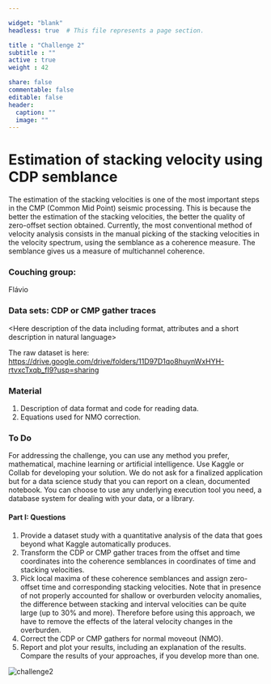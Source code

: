 ```yaml
---

widget: "blank"
headless: true  # This file represents a page section.

title : "Challenge 2"
subtitle : ""
active : true
weight : 42

share: false
commentable: false
editable: false
header:
  caption: ""
  image: ""
---
```


# Estimation of stacking velocity using CDP semblance

The estimation of the stacking velocities is one of the most important steps in the CMP (Common Mid Point) seismic processing. This is because the better the estimation of the stacking velocities, the better the quality of zero-offset section obtained. Currently, the most conventional method of velocity analysis consists in the manual picking of the stacking velocities in the velocity spectrum, using the semblance as a coherence measure. The semblance gives us a measure of multichannel coherence.

### Couching group:

<Names> Flávio

### Data sets: CDP or CMP gather traces

<Here description of the data including format, attributes and a short description in natural language>

The  raw dataset is here: https://drive.google.com/drive/folders/11D97D1qo8huynWxHYH-rtvxcTxqb_fI9?usp=sharing

### Material

1. Description of data format and code for reading data.
2. Equations used for NMO correction.

### To Do

For addressing the challenge, you can use any method you prefer, mathematical, machine learning or artificial intelligence. Use Kaggle or Collab for developing your solution. We do not ask for a finalized application but for a data science study that you can report on a clean, documented notebook. You can choose to use any underlying execution tool you need, a database system for dealing with your data, or a library.

#### Part I: Questions

1. Provide a dataset study with a quantitative analysis of the data that goes beyond what Kaggle     automatically produces.
2. Transform the CDP or CMP gather traces from the offset and time coordinates into the coherence semblances in coordinates of time and stacking velocities.
3. Pick local maxima of these coherence semblances and assign zero-offset time and corresponding stacking velocities. Note that in presence of not properly accounted for shallow or overburden velocity anomalies, the difference between stacking and interval velocities can be quite large (up to 30% and more). Therefore before using this approach, we have to remove the effects of the lateral velocity changes in the overburden.
4. Correct the CDP or CMP gathers for normal moveout (NMO).
5. Report and plot your results, including an explanation of the results. Compare the results of your approaches, if you develop more than one.

![challenge2](http://adageo.github.io/summit-2021/img/challenge2.png)
